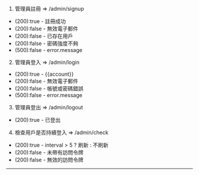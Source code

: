 1. 管理員註冊 => /admin/signup

- (200):true - 註冊成功
- (200):false - 無效電子郵件
- (200):false - 已存在用戶
- (200):false - 密碼強度不夠
- (500):false - error.message

2. 管理員登入 => /admin/login

- (200):true - {{account}}
- (200):false - 無效電子郵件
- (200):false - 帳號或密碼錯誤
- (500):false - error.message

3. 管理員登出 => /admin/logout

- (200):true - 已登出

4. 檢查用戶是否持續登入 => /admin/check

- (200):true - interval > 5 ? 刷新 : 不刷新
- (200):false - 未帶有訪問令牌
- (200):false - 無效的訪問令牌

---
